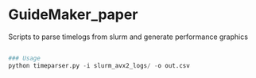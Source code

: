 # GuideMaker_paper

Scripts to parse timelogs from slurm and generate performance graphics



```python

### Usage
python timeparser.py -i slurm_avx2_logs/ -o out.csv

```
